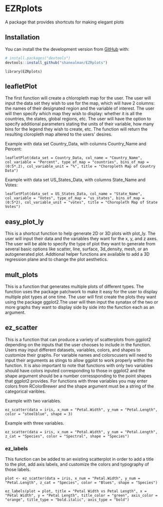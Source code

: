 # EZRplots
 A package that provides shortcuts for making elegant plots

## Installation

You can install the the development version from [GitHub](https://github.com/) with:

``` r
# install.packages("devtools")
devtools::install_github("shanealman/EZRplots")
```

```{r}
library(EZRplots)
```

## leafletPlot
The first function will create a chloropleth map for the user. The user will input the data set they wish to use for the map, which will have 2 columns: the names of their designated region and the variable of interest. The user will then specify which map they wish to display: whether it is all the countries, the states, global regions, etc. The user will have the option to specify additional parameters stating the units of their variable, how many bins for the legend they wish to create, etc. The function will return the resulting cloropleth map altered to the users' desires.

Example with data set Country_Data, with columns Country_Name and Percent:
```{r}
leafletPlot(data_set = Country_Data, col_name = "Country_Name", col_variable = "Percent", type_of_map = "countries", bins_of_map = (0:5*.2), col_variable_unit = "%", title = "Choropleth Map of Country Data")
```
Example with data set US_States_Data, with columns State_Name and Votes:
```{r}
leafletPlot(data_set = US_States_Data, col_name = "State_Name", col_variable = "Votes", type_of_map = "us_states", bins_of_map = (0:5*2), col_variable_unit = "votes", title = "Choropleth Map of State Votes")
```

## easy_plot_ly
This is a shortcut function to help generate 2D or 3D plots with plot_ly. The user will input their data and the variables they want for the x, y, and z axes. The user will be able to specify the type of plot they want to generate from several basic options like scatter, line, surface, 3d_density, mesh, or an autogenerated plot. Addtional helper functions are available to add a 3D regression plane and to change the plot aesthetics.

## mult_plots
This is a function that generates multiple plots of different types. The function uses the package patchwork to make it easy for the user to display multiple plot types at one time. The user will first create the plots they want using the package ggplot2.The user will then input the synatax of the two or more graphs they want to display side by side into the function each as an argument. 


## ez_scatter

This is a function that can produce a variety of scatterplots from ggplot2 depending on the inputs that the user chooses to include in the function. Users may input different datasets, variables, colors, and shapes to customize their graphs. For variable names and colorscusers will need to input their arguments as stings to allow ggplot to work properly within the function. It is also important to note that functions with only two variables should have colors inputed corresponding to those in ggplot2 and the shape argument should be a number corressponding to the point shapes that ggplot2 provides. For functions with three variables you may enter colors from RColorBrewer and the shape argument must be a string of the categorical varibles.

Example with two variables.

```{r}
ez_scatter(data = iris, x_num = "Petal.Width", y_num = "Petal.Length", color = "steelblue", shape = 3)
```
Example with three variables.

```{r}
ez_scatter(data = iris, x_num = "Petal.Width", y_num = "Petal.Length", z_cat = "Species", color = "Spectral", shape = "Species")
```
### ez_labels

This function can be added to an existing scatterplot in order to add a title to the plot, add axis labels, and customize the colors and typography of those labels.

```{r}
plot <- ez_scatter(data = iris, x_num = "Petal.Width", y_num = "Petal.Length", z_cat = "Species", color = "Blues", shape = "Species")

ez_labels(plot = plot, title = "Petal Width vs Petal Length", x = "Petal Width", y = "Petal Length", title_color = "green", axis_color = "orange", title_type = "bold.italic", axis_type = "bold")
```

